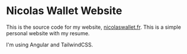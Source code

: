 # Nicolas Wallet Website

This is the source code for my website, [nicolaswallet.fr](https://nicolaswallet.fr).
This is a simple personal website with my resume.

I'm using Angular and TailwindCSS.

